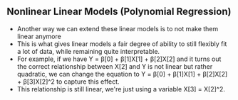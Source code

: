 ## Nonlinear Linear Models (Polynomial Regression)

* Another way we can extend these linear models is to not make them linear anymore
* This is what gives linear models a fair degree of ability to still flexibly fit a lot of data, while remaining quite interpretable.
* For example, if we have Y = β[0] + β[1]X[1] + β[2]X[2] and it turns out the correct relationship between X[2] and Y is not linear but rather quadratic, we can change the equation to Y = β[0] + β[1]X[1] + β[2]X[2] + β[3]X[2]^2 to capture this effect.
* This relationship is still linear, we're just using a variable X[3] = X[2]^2.
